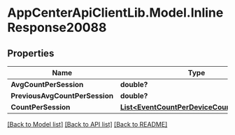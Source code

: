 # AppCenterApiClientLib.Model.InlineResponse20088
## Properties

Name | Type | Description | Notes
------------ | ------------- | ------------- | -------------
**AvgCountPerSession** | **double?** |  | [optional] 
**PreviousAvgCountPerSession** | **double?** |  | [optional] 
**CountPerSession** | [**List&lt;EventCountPerDeviceCountPerDevice&gt;**](EventCountPerDeviceCountPerDevice.md) |  | [optional] 

[[Back to Model list]](../README.md#documentation-for-models) [[Back to API list]](../README.md#documentation-for-api-endpoints) [[Back to README]](../README.md)

